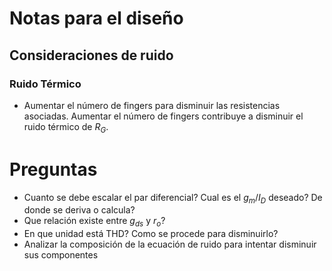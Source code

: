 # Notas para el diseño

## Consideraciones de ruido

### Ruido Térmico
- Aumentar el número de fingers para disminuir las resistencias asociadas. Aumentar el número de fingers contribuye a disminuir el ruido térmico de $R_{G}$.

# Preguntas
- Cuanto se debe escalar el par diferencial? Cual es el $g_{m}/I_{D}$ deseado? De donde se deriva o calcula?
- Que relación existe entre $g_{ds}$ y $r_{o}$?
- En que unidad está THD? Como se procede para disminuirlo?
- Analizar la composición de la ecuación de ruido para intentar disminuir sus componentes
